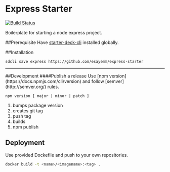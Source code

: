 # Express Starter

[![Build Status](https://travis-ci.org/esayemm/express-starter.svg?branch=master)](https://travis-ci.org/esayemm/express-starter)

Boilerplate for starting a node express project.

##Prerequisite
Have [starter-deck-cli](https://github.com/esayemm/starter-deck-cli) installed
globally.

##Installation
```sh
sdcli save express https://github.com/esayemm/express-starter
```
<hr>
##Development
####Publish a release
Use [npm version](https://docs.npmjs.com/cli/version) and follow [semver](http://semver.org/) rules.<br>

```
npm version [ major | minor | patch ]
```

1. bumps package version
2. creates git tag
3. push tag
4. builds
5. npm publish

## Deployment

Use provided Dockefile and push to your own repositories.

```sh
docker build -t <name>/<imagename>:<tag> .
```